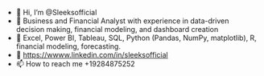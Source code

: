 - 👋 Hi, I’m @Sleeksofficial
- 👀 Business and Financial Analyst with experience in data-driven decision making, financial modeling, and dashboard creation
- 🌱 Excel, Power BI, Tableau, SQL, Python (Pandas, NumPy, matplotlib), R, financial modeling, forecasting.
- 💞️ https://wwww.linkedin.com/in/sleeksofficial
- 📫 How to reach me +19284875252

<!---
Sleeksofficial 2025
--->
